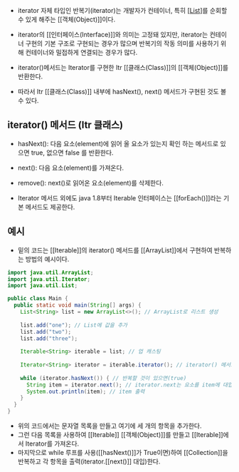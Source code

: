 - iterator 자체 타입인 반복기(iterator)는 개발자가 컨테이너, 특히 [[List]](리스트)를 순회할 수 있게 해주는 [[객체(Object)]]이다. 
- iterator의 [[인터페이스(Interface)]]와 의미는 고정돼 있지만, iterator는 컨테이너 구현의 기본 구조로 구현되는 경우가 많으며 반복기의 작동 의미를 사용하기 위해 컨테이너와 밀접하게 연결되는 경우가 많다.

- iterator()메서드는 Iterator를 구현한 Itr [[클래스(Class)]]의 [[객체(Object)]]를 반환한다. 
- 따라서 Itr [[클래스(Class)]] 내부에 hasNext(), next() 메서드가 구현된 것도 볼 수 있다.


## iterator() 메서드 (Itr 클래스)

- hasNext(): 다음 요소(element)에 읽어 올 요소가 있는지 확인 하는 메서드로 있으면 true, 없으면 false 를 반환한다.
- next(): 다음 요소(element)를 가져온다. 
- remove(): next()로 읽어온 요소(element)를 삭제한다.

- Iterator 메서드 외에도 java 1.8부터 Iterable 인터페이스는 [[forEach()]]라는 기본 메서드도 제공한다. 

## 예시

- 밑의 코드는 [[Iterable]]의 iterator() 메서드를 [[ArrayList]]에서 구현하여 반복하는 방법의 예시이다.

```java
import java.util.ArrayList;
import java.util.Iterator;
import java.util.List;

public class Main {
  public static void main(String[] args) {
	List<String> list = new ArrayList<>(); // ArrayList로 리스트 생성
    
    list.add("one"); // List에 값을 추가
    list.add("two");
    list.add("three");
    
    Iterable<String> iterable = list; // 업 캐스팅
    
    Iterator<String> iterator = iterable.iterator(); // iterator() 메서드로 반복기로 설정
    
    while (iterator.hasNext()) { // 반복할 것이 있으면(true)
      String item = iterator.next(); // iterator.next는 요소를 item에 대입
      System.out.println(item); // item 출력
    }
  }
}
```

- 위의 코드에서는 문자열 목록을 만들고 여기에 세 개의 항목을 추가한다.
- 그런 다음 목록을 사용하여 [[Iterable]] [[객체(Object)]]를 만들고 [[Iterable]]에서 Iterator를 가져온다. 
- 마지막으로 while 루프를 사용([[hasNext()]]가 True이면)하여 [[Collection]]을 반복하고 각 항목을 출력(iterator.[[next()]] 대입)한다.